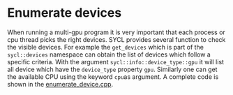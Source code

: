 # Enumerate devices
When running a multi-gpu program it is very important that each process or  cpu thread picks the right devices. SYCL provides several function to check the visible devices. For example the `get_devices` which is part of the `sycl::devices` namespace can obtain the list of devices which follow a specific criteria. With the argument `sycl::info::device_type::gpu` it will list all device which have the `device_type` property `gpu`. Similarly one can get the available CPU using the keyword `cpu`as argument. 
A complete code is shown in the  [enumerate_device.cpp](enumerate_device.cpp).
